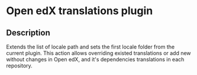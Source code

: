 # Open edX translations plugin

## Description

Extends the list of locale path and sets the first locale folder from the current plugin.
This action allows overriding existed translations or add new without
changes in Open edX, and it's dependencies translations in each repository.
